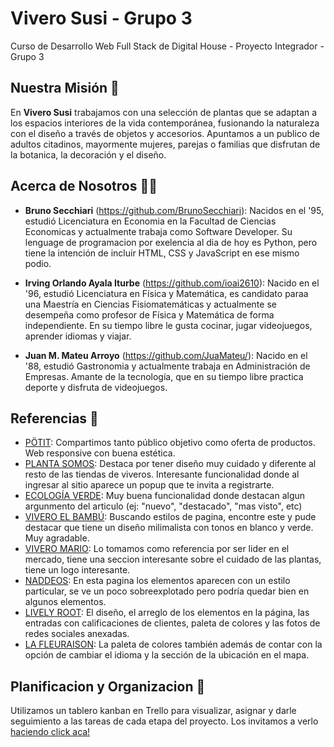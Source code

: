 # Vivero Susi - Grupo 3
Curso de Desarrollo Web Full Stack de Digital House - Proyecto Integrador - Grupo 3

## Nuestra Misión 🌻
En **Vivero Susi** trabajamos con una selección de plantas que se adaptan a los espacios interiores de la vida contemporánea, fusionando la naturaleza con el diseño a través de objetos y accesorios. Apuntamos a un publico de adultos citadinos, mayormente mujeres, parejas o familias que disfrutan de la botanica, la decoración y el diseño.

## Acerca de Nosotros 🤜🤛
* **Bruno Secchiari** (https://github.com/BrunoSecchiari): Nacidos en el '95, estudió Licenciatura en Economia en la Facultad de Ciencias Economicas y actualmente trabaja como Software Developer. Su lenguage de programacion por exelencia al dia de hoy es Python, pero tiene la intención de incluir HTML, CSS y JavaScript en ese mismo podio.

* **Irving Orlando Ayala Iturbe** (https://github.com/ioai2610): Nacido en el '96, estudió Licenciatura en Física y Matemática, es candidato paraa una Maestría en Ciencias Fisiomatemáticas y actualmente se desempeña como profesor de Física y Matemática de forma independiente. En su tiempo libre le gusta cocinar, jugar videojuegos, aprender idiomas y viajar.

* **Juan M. Mateu Arroyo** (https://github.com/JuaMateu/): Nacido en el '88, estudió Gastronomia y actualmente trabaja en Administración de Empresas. Amante de la tecnología, que en su tiempo libre practica deporte y disfruta de videojuegos.

## Referencias 🎨
- [PÖTIT](https://potit.com.ar/): Compartimos tanto público objetivo como oferta de productos. Web responsive con buena estética. 
- [PLANTA SOMOS](https://plantasomos.com/): Destaca por tener diseño muy cuidado y diferente al resto de las tiendas de viveros. Interesante funcionalidad donde al ingresar al sitio aparece un popup que te invita a registrarte.
- [ECOLOGÍA VERDE](https://www.ecologiaverde.com/): Muy buena funcionalidad donde destacan algun argunmento del articulo (ej: "nuevo", "destacado", "mas visto", etc)
- [VIVERO EL BAMBÚ](https://www.viveroelbambu.com.ar/): Buscando estilos de pagina, encontre este y pude destacar que tiene un diseño milimalista con tonos en blanco y verde. Muy agradable.
- [VIVERO MARIO](https://tienda.viveromario.com.ar/):  Lo tomamos como referencia por ser lider en el mercado, tiene una seccion interesante sobre el cuidado de las plantas, tiene un logo interesante.
- [NADDEOS](https://naddeos.com/): En esta pagina los elementos aparecen con un estilo particular, se ve un poco sobreexplotado pero podría quedar bien en algunos elementos.
- [LIVELY ROOT](https://www.livelyroot.com): El diseño, el arreglo de los elementos en la página, las entradas con calificaciones de clientes, paleta de colores y las fotos de redes sociales anexadas. 
- [LA FLEURAISON](https://lafleuraison.ca): La paleta de colores también además de contar con la opción de cambiar el idioma y la sección de la ubicación en el mapa.

## Planificacion y Organizacion 📌
Utilizamos un tablero kanban en Trello para visualizar, asignar y darle seguimiento a las tareas de cada etapa del proyecto.
Los invitamos a verlo [haciendo click aca!](https://trello.com/b/pRBxCwUR/proyecto-integrador-grupo-3)

